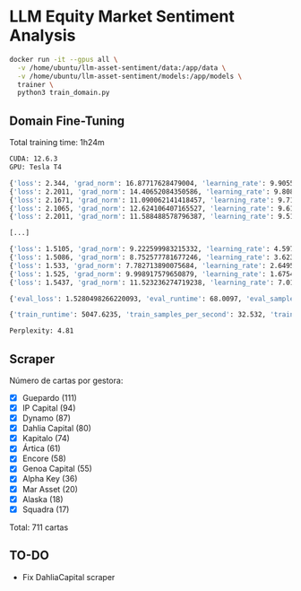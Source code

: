 # LLM Equity Market Sentiment Analysis

```bash
docker run -it --gpus all \
  -v /home/ubuntu/llm-asset-sentiment/data:/app/data \
  -v /home/ubuntu/llm-asset-sentiment/models:/app/models \
  trainer \
  python3 train_domain.py
```

## Domain Fine-Tuning

Total training time: 1h24m

```bash
CUDA: 12.6.3
GPU: Tesla T4

{'loss': 2.344, 'grad_norm': 16.87717628479004, 'learning_rate': 9.905513345022405e-05, 'epoch': 0.03}
{'loss': 2.2011, 'grad_norm': 14.40652084350586, 'learning_rate': 9.808104422365089e-05, 'epoch': 0.06}
{'loss': 2.1671, 'grad_norm': 11.090062141418457, 'learning_rate': 9.710695499707773e-05, 'epoch': 0.09}
{'loss': 2.1065, 'grad_norm': 12.624106407165527, 'learning_rate': 9.613286577050458e-05, 'epoch': 0.12}
{'loss': 2.2011, 'grad_norm': 11.588488578796387, 'learning_rate': 9.515877654393142e-05, 'epoch': 0.15}

[...]

{'loss': 1.5105, 'grad_norm': 9.222599983215332, 'learning_rate': 4.5977011494252875e-06, 'epoch': 2.86}
{'loss': 1.5086, 'grad_norm': 8.752577781677246, 'learning_rate': 3.623611922852133e-06, 'epoch': 2.89}
{'loss': 1.533, 'grad_norm': 7.782713890075684, 'learning_rate': 2.6495226962789796e-06, 'epoch': 2.92}
{'loss': 1.525, 'grad_norm': 9.998917579650879, 'learning_rate': 1.6754334697058252e-06, 'epoch': 2.95}
{'loss': 1.5437, 'grad_norm': 11.523236274719238, 'learning_rate': 7.01344243132671e-07, 'epoch': 2.98}

{'eval_loss': 1.5280498266220093, 'eval_runtime': 68.0097, 'eval_samples_per_second': 100.603, 'eval_steps_per_second': 6.293, 'epoch': 3.0}

{'train_runtime': 5047.6235, 'train_samples_per_second': 32.532, 'train_steps_per_second': 2.034, 'train_loss': 1.7659376937001159, 'epoch': 3.0}

Perplexity: 4.81
```

## Scraper

Número de cartas por gestora:

- [x] Guepardo (111)
- [x] IP Capital (94)
- [x] Dynamo (87)
- [x] Dahlia Capital (80)
- [x] Kapitalo (74)
- [x] Ártica (61)
- [x] Encore (58)
- [x] Genoa Capital (55)
- [x] Alpha Key (36)
- [x] Mar Asset (20)
- [x] Alaska (18)
- [x] Squadra (17)

Total: 711 cartas

## TO-DO

- Fix DahliaCapital scraper
